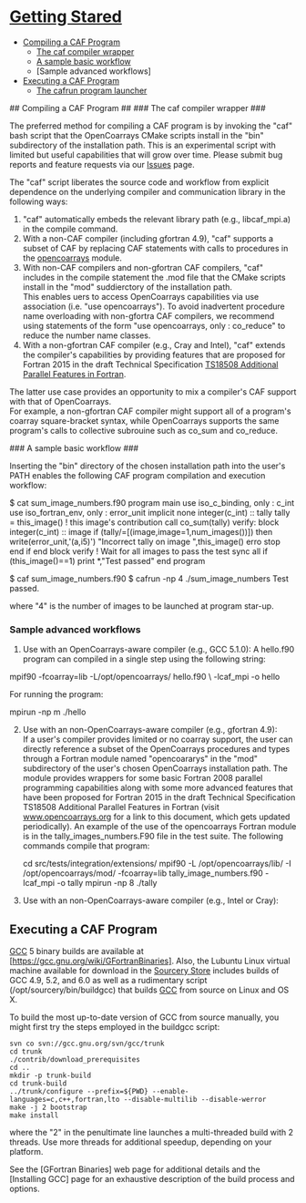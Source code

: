 # [Getting Stared](#getting-started)

 *  [Compiling a CAF Program]
     * [The caf compiler wrapper]
     * [A sample basic workflow]
     * [Sample advanced workflows]
 *  [Executing a CAF Program]
     * [The cafrun program launcher]

<a name="compiling-a-caf-program">
## Compiling a CAF Program ##
</a>

<a name="the-caf-compiler-wrapper">
### The caf compiler wrapper ###
</a> 

The preferred method for compiling a CAF program is by invoking the "caf" bash script 
that the OpenCoarrays CMake scripts install in the "bin" subdirectory of the installation
path. This is an experimental script with limited but useful capabilities that will 
grow over time.  Please submit bug reports and feature requests via our [Issues] page.

The "caf" script liberates the source code and workflow from explicit dependence on the
underlying compiler and communication library in the following ways: 

1. "caf" automatically embeds the relevant library path (e.g., libcaf_mpi.a) in the compile command.
2.  With a non-CAF compiler (including gfortran 4.9), "caf" supports a subset of CAF by replacing 
    CAF statements with calls to procedures in the [opencoarrays] module.  
3.  With non-CAF compilers and non-gfortran CAF compilers, "caf" includes in the compile statement
    the .mod file that the CMake scripts install in the "mod" suddierctory of the installation path.  
    This enables uers to access OpenCoarrays capabilities via use association (i.e.  "use opencoarrays"). 
    To avoid inadvertent procedure name overloading with non-gfortra CAF compilers, we recommend using 
    statements of the form "use opencoarrays, only : co_reduce" to reduce the number name classes.
4.  With a non-gfortran CAF compiler (e.g., Cray and Intel), "caf" extends the compiler's capabilities 
    by providing features that are proposed for Fortran 2015 in the draft Technical Specification 
    [TS18508 Additional Parallel Features in Fortran].

The latter use case provides an opportunity to mix a compiler's CAF support with that of OpenCoarrays.  
For example, a non-gfortran CAF compiler might support all of a program's coarray square-bracket syntax, 
while OpenCoarrays supports the same program's calls to collective subrouine such as co_sum and co_reduce.

<a name="basicworkflow">
### A sample basic workflow ###
</a>

Inserting the "bin" directory of the chosen installation path into the user's PATH enables the following
CAF program compilation and execution workflow:

  $ cat sum_image_numbers.f90
  program main
    use iso_c_binding, only : c_int
    use iso_fortran_env, only : error_unit
    implicit none
    integer(c_int) :: tally
    tally = this_image() ! this image's contribution 
    call co_sum(tally)
    verify: block
      integer(c_int) :: image
      if (tally/=[(image,image=1,num_images())]) then
         write(error_unit,'(a,i5)') "Incorrect tally on image ",this_image()
         erro stop
      end if
    end block verify
    ! Wait for all images to pass the test
    sync all
    if (this_image()==1) print *,"Test passed"
  end program
  
  $ caf sum_image_numbers.f90
  $ cafrun -np 4 ./sum_image_numbers
  Test passed.

where "4" is the number of images to be launched at program star-up.

### <a name="advancedworkflow">Sample advanced workflows</a> ###

1. <a name="aware">Use with an OpenCoarrays-aware compiler</a> (e.g., GCC 5.1.0):
A hello.f90 program can compiled in a single step using the following string:

mpif90 -fcoarray=lib -L/opt/opencoarrays/ hello.f90 \ -lcaf_mpi -o hello

For running the program:

mpirun -np m ./hello

2. <a name="noncaf">Use with an non-OpenCoarrays-aware compiler</a> (e.g., gfortran 4.9):  
If a user's compiler provides limited or no coarray support, the user can directly reference a
subset of the OpenCoarrays procedures and types through a Fortran module named "opencoararys"
in the "mod" subdirectory of the user's chosen OpenCoarrays installation path.  The module
provides wrappers for some basic Fortran 2008 parallel programming capabilities along with some 
more advanced features that have been proposed for Fortran 2015 in the draft Technical 
Specification TS18508 Additional Parallel Features in Fortran (visit www.opencoarrays.org for a
link to this document, which gets updated periodically).  An example of the use of the opencoarrays
Fortran module is in the tally_images_numbers.F90 file in the test suite.  The following commands
compile that program:

    cd src/tests/integration/extensions/
    mpif90 -L /opt/opencoarrays/lib/ -I /opt/opencoarrays/mod/ -fcoarray=lib tally_image_numbers.f90 -lcaf_mpi -o tally
    mpirun -np 8 ./tally

3. <a name="nonaware">Use with an non-OpenCoarrays-aware compiler</a> (e.g., Intel or Cray):


## <a name="obtaingcc">Executing a CAF Program</a> ##

[GCC] 5 binary builds are available at [https://gcc.gnu.org/wiki/GFortranBinaries].  Also,
the Lubuntu Linux virtual machine available for download in the [Sourcery Store] includes 
builds of GCC 4.9, 5.2, and 6.0 as well as a rudimentary script (/opt/sourcery/bin/buildgcc)
that builds [GCC] from source on Linux and OS X. 

To build the most up-to-date version of GCC from source manually, you might first try the 
steps employed in the buildgcc script:

    svn co svn://gcc.gnu.org/svn/gcc/trunk
    cd trunk
    ./contrib/download_prerequisites
    cd ..
    mkdir -p trunk-build
    cd trunk-build
    ../trunk/configure --prefix=${PWD} --enable-languages=c,c++,fortran,lto --disable-multilib --disable-werror
    make -j 2 bootstrap
    make install

where the "2" in the penultimate line launches a multi-threaded build with 2 threads.  Use more
threads for additional speedup, depending on your platform.

See the [GFortran Binaries] web page for additional details and the [Installing GCC] page
for an exhaustive description of the build process and options.

[Sourcery Store]: http://www.sourceryinstitute.org/store
[Virtualbox]: http://www.virtualbox.org
[Issues]: https://github.com/sourceryinstitute/opencoarrays/issues
[opencoarrays]: ./src/extensions/opencoarrays.F90
[GCC]: http://gcc.gnu.org
[TS18508 Additional Parallel Features in Fortran]: http://isotc.iso.org/livelink/livelink?func=ll&objId=17181227&objAction=Open
[The caf compiler wrapper]: the-caf-compiler-wrapper
[The cafrun program launcher]: the-cafrun-program-launcher
[Compiling a CAF Program]: compiling-a-caf-program
[A sample basic workflow]: a-sample-basic-workflow
[Advanced workflows]: advanced-workflows
[Executing a CAF program]: executing-a-caf-program
